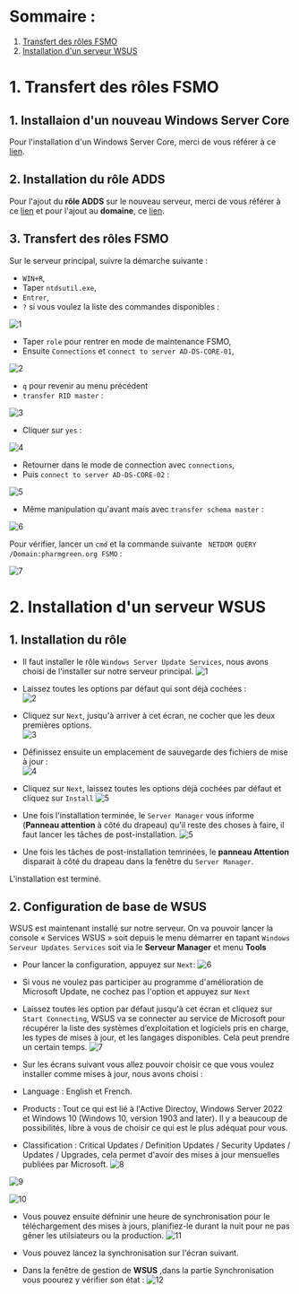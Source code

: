 # Sommaire :

1. [Transfert des rôles FSMO](#5-transfert-des-rôles-fsmo)
2. [Installation d'un serveur WSUS](#6-installation-dun-serveur-wsus)

# 1. **Transfert des rôles FSMO**

## 1. **Installaion d'un nouveau Windows Server Core**

Pour l'installation d'un Windows Server Core, merci de vous référer à ce [lien](https://github.com/WildCodeSchool/TSSR-2402-P3-G4-BuildYourInfra-Pharmgreen/blob/main/S10/s10_install.md).

## 2. **Installation du rôle ADDS**

Pour l'ajout du **rôle ADDS** sur le nouveau serveur, merci de vous référer à ce [lien](https://github.com/WildCodeSchool/TSSR-2402-P3-G4-BuildYourInfra-Pharmgreen/blob/main/S10/s10_install.m) et pour l'ajout au **domaine**, ce [lien](https://github.com/WildCodeSchool/TSSR-2402-P3-G4-BuildYourInfra-Pharmgreen/blob/main/S10/s10_User_Guide.md).

## 3. **Transfert des rôles FSMO**

Sur le serveur principal, suivre la démarche suivante :
- `WIN+R`,
- Taper `ntdsutil.exe`,
- `Entrer`,
- `?` si vous voulez la liste des commandes disponibles :
  
![1](https://github.com/WildCodeSchool/TSSR-2402-P3-G4-BuildYourInfra-Pharmgreen/assets/161329881/f2b5ec20-34d4-41b4-8f3f-c8e955fcfd53)

- Taper `role` pour rentrer en mode de maintenance FSMO,
- Ensuite `Connections` et `connect to server AD-DS-CORE-01`,

![2](https://github.com/WildCodeSchool/TSSR-2402-P3-G4-BuildYourInfra-Pharmgreen/assets/161329881/3657c5e4-4b2d-44d1-8646-4fd9ab3aab62)

- `q` pour revenir au menu précédent
- `transfer RID master` :

![3](https://github.com/WildCodeSchool/TSSR-2402-P3-G4-BuildYourInfra-Pharmgreen/assets/161329881/b8b364bb-64c7-455d-a5a1-5ce5524f1a39)

- Cliquer sur `yes` :

![4](https://github.com/WildCodeSchool/TSSR-2402-P3-G4-BuildYourInfra-Pharmgreen/assets/161329881/d96ccce3-b3fa-4f4e-bbdc-e9277238eee7)

- Retourner dans le mode de connection avec `connections`,
- Puis `connect to server AD-DS-CORE-02` :

![5](https://github.com/WildCodeSchool/TSSR-2402-P3-G4-BuildYourInfra-Pharmgreen/assets/161329881/e9cc9328-9623-48e6-b5ab-98c225f9c1b0)

- Même manipulation qu'avant mais avec `transfer schema master` :

![6](https://github.com/WildCodeSchool/TSSR-2402-P3-G4-BuildYourInfra-Pharmgreen/assets/161329881/f1fe7af3-9263-450f-b9ee-f3a206c90a79)

Pour vérifier, lancer un `cmd` et la commande suivante ` NETDOM QUERY /Domain:pharmgreen.org FSMO` :

![7](https://github.com/WildCodeSchool/TSSR-2402-P3-G4-BuildYourInfra-Pharmgreen/assets/161329881/ad922645-d03d-4718-a512-b900ee39e6f6)


# 2. **Installation d'un serveur WSUS**

## 1. **Installation du rôle**

- Il faut installer le rôle `Windows Server Update Services`, nous avons choisi de l'installer sur notre serveur principal.
![1](https://github.com/WildCodeSchool/TSSR-2402-P3-G4-BuildYourInfra-Pharmgreen/assets/159529274/f4b17904-1e93-43ed-9f52-7d50c9585eb8)

- Laissez toutes les options par défaut qui sont déjà cochées :  
![2](https://github.com/WildCodeSchool/TSSR-2402-P3-G4-BuildYourInfra-Pharmgreen/assets/159529274/4a7acfa1-290d-4d6a-872c-142ac75e9e07)

- Cliquez sur `Next`, jusqu'à arriver à cet écran, ne cocher que les deux premières options.  
![3](https://github.com/WildCodeSchool/TSSR-2402-P3-G4-BuildYourInfra-Pharmgreen/assets/159529274/dd202816-c16c-4c53-a41f-4f5f3bdfb26f)

- Définissez ensuite un emplacement de sauvegarde des fichiers de mise à jour :  
![4](https://github.com/WildCodeSchool/TSSR-2402-P3-G4-BuildYourInfra-Pharmgreen/assets/159529274/2db65634-1ac0-4ef1-af77-3fb8a4ec978a)

- Cliquez sur `Next`, laissez toutes les options déjà cochées par défaut et cliquez sur `Install`
![5](https://github.com/WildCodeSchool/TSSR-2402-P3-G4-BuildYourInfra-Pharmgreen/assets/159529274/895a085f-8107-40ff-b945-50863347ebe6)

- Une fois l'installation terminée, le `Server Manager` vous informe (**Panneau attention** à côté du drapeau) qu'il reste des choses à faire, il faut lancer les tâches de post-installation.
![5](https://github.com/WildCodeSchool/TSSR-2402-P3-G4-BuildYourInfra-Pharmgreen/assets/159529274/7646576b-0ab3-44d9-8d8f-e1ca5a9fa424)

- Une fois les tâches de post-installation temrinées, le **panneau Attention** disparait à côté du drapeau dans la fenêtre du `Server Manager`.

L'installation est terminé.

## 2. **Configuration de base de WSUS**

WSUS est maintenant installé sur notre serveur. On va pouvoir lancer la console « Services WSUS » soit depuis le menu démarrer en tapant `Windows Serveur Updates Services` soit via le **Serveur Manager** et menu **Tools**

- Pour lancer la configuration, appuyez sur `Next`:
![6](https://github.com/WildCodeSchool/TSSR-2402-P3-G4-BuildYourInfra-Pharmgreen/assets/159529274/8e835541-9c86-46f9-9f2d-d1e70878f5b5)

- Si vous ne voulez pas participer au programme d'amélioration de Microsoft Update, ne cochez pas l'option et appuyez sur `Next`
- Laissez toutes les option par défaut jusqu'à cet écran et cliquez sur `Start Connecting`, WSUS va se connecter au service de Microsoft pour récupérer la liste des systèmes d’exploitation et logiciels pris en charge, les types de mises à jour, et les langages disponibles. Cela peut prendre un certain temps.
![7](https://github.com/WildCodeSchool/TSSR-2402-P3-G4-BuildYourInfra-Pharmgreen/assets/159529274/dff03249-f530-4cb1-a258-1cd09effc52c)

- Sur les écrans suivant vous allez pouvoir choisir ce que vous voulez installer comme mises à jour, nous avons choisi :
-   Language : English et French.
-   Products : Tout ce qui est lié à l'Active Directoy, Windows Server 2022 et Windows 10 (Windows 10, version 1903 and later). Il y a beaucoup de possibilités, libre à vous de choisir ce qui est le plus adéquat pour vous.
-   Classification : Critical Updates / Definition Updates / Security Updates / Updates / Upgrades, cela permet d'avoir des mises à jour mensuelles publiées par Microsoft.
![8](https://github.com/WildCodeSchool/TSSR-2402-P3-G4-BuildYourInfra-Pharmgreen/assets/159529274/0edc9241-0ef8-4432-802d-70b174a06151)
 
![9](https://github.com/WildCodeSchool/TSSR-2402-P3-G4-BuildYourInfra-Pharmgreen/assets/159529274/ec46b72d-b37f-407e-8f26-53820fee0e49)  

![10](https://github.com/WildCodeSchool/TSSR-2402-P3-G4-BuildYourInfra-Pharmgreen/assets/159529274/b96809ca-d784-4bf6-8c9e-ce969f9b9e90)

- Vous pouvez ensuite défninir une heure de synchronisation pour le téléchargement des mises à jours, planifiez-le durant la nuit pour ne pas gêner les utilsiateurs ou la production.
![11](https://github.com/WildCodeSchool/TSSR-2402-P3-G4-BuildYourInfra-Pharmgreen/assets/159529274/7f47c518-f48f-4bc6-815a-d10a2d489aad)

- Vous pouvez lancez la synchronisation sur l'écran suivant.
- Dans la fenêtre de gestion de **WSUS** ,dans la partie Synchronisation vous poourez y vérifier son état :
![12](https://github.com/WildCodeSchool/TSSR-2402-P3-G4-BuildYourInfra-Pharmgreen/assets/159529274/9537e031-f1c4-411b-aa2e-ecfaf8e9943c)








